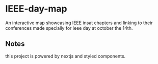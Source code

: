 # IEEE-day-map

An interactive map showcasing IEEE insat chapters and linking to their conferences made specially for ieee day at october the 14th.

## Notes

this project is powered by nextjs and styled components.
